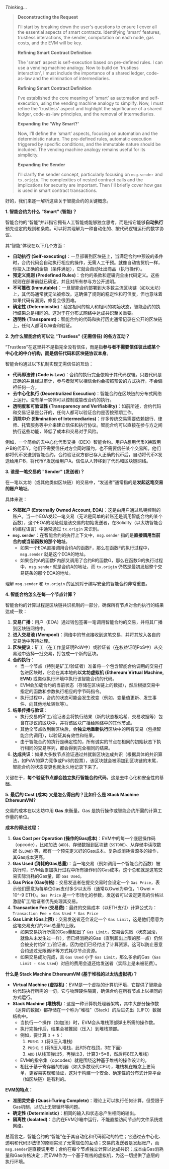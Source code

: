 *Thinking...*

> **Deconstructing the Request**
> 
> I'll start by breaking down the user's questions to ensure I cover all the essential aspects of smart contracts. Identifying 'smart' features, trustless interactions, the sender, computation on each node, gas costs, and the EVM will be key.
> 
> **Refining Smart Contract Definition**
> 
> The 'smart' aspect is self-execution based on pre-defined rules. I can use a vending machine analogy. Now to build on 'trustless interaction', I must include the importance of a shared ledger, code-as-law and the elimination of intermediaries.
> 
> **Refining Smart Contract Definition**
> 
> I've established the core meaning of 'smart' as automation and self-execution, using the vending machine analogy to simplify. Now, I must refine the 'trustless' aspect and highlight the significance of a shared ledger, code-as-law principles, and the removal of intermediaries.
> 
> **Expanding the 'Why Smart?'**
> 
> Now, I'll define the 'smart' aspects, focusing on automation and the deterministic nature. The pre-defined rules, automatic execution triggered by specific conditions, and the immutable nature should be included. The vending machine analogy remains useful for its simplicity.
> 
> **Expanding the Sender**
> 
> I'll clarify the sender concept, particularly focusing on `msg.sender` and `tx.origin`. The complexities of nested contract calls and the implications for security are important. Then I'll briefly cover how gas is used in smart contract transactions.
> 
好的，我们来逐一解析这些关于智能合约的关键概念。

**1. 智能合约为什么 "Smart" (智能)？**

智能合约的“智能”并非指它拥有人工智能或能够独立思考，而是指它能够**自动执行**预先设定的规则和条款。可以将其理解为一种自动化的、按代码逻辑运行的数字协议。

其“智能”体现在以下几个方面：

*   **自动执行 (Self-executing)**：一旦部署到区块链上，当满足合约中预设的条件时，合约代码会自动执行相应的操作，无需人工干预。就像自动售货机一样，你投入正确的金额（条件满足），它就会自动吐出商品（执行操作）。
*   **预定义规则 (Predefined Rules)**：合约的条款和逻辑完全由代码定义。这些规则在部署前就已确定，并且对所有参与方公开透明。
*   **不可篡改 (Immutable)**：一旦智能合约部署到大多数主流区块链（如以太坊）上，其代码通常就无法被修改。这确保了规则的稳定性和可信度，但也意味着如果代码有漏洞，修复会很困难。
*   **确定性 (Deterministic)**：给定相同的输入和相同的初始状态，智能合约的执行结果总是相同的。这对于在分布式网络中达成共识至关重要。
*   **透明性 (Transparent)**：智能合约的代码和执行历史通常记录在公开的区块链上，任何人都可以审查和验证。

**2. 为什么智能合约可以让 "Trustless" (无需信任) 的各方互动？**

“Trustless”在这里并不是指完全没有信任，而是指**参与者不需要信任彼此或某个中心化的中介机构，而是信任代码和区块链协议本身**。

智能合约通过以下机制实现无需信任的互动：

*   **代码即法律 (Code is Law)**：合约的执行完全依赖于其代码逻辑。只要代码是正确的并且经过审计，参与者就可以相信合约会按照预设的方式执行，不会偏袒任何一方。
*   **去中心化执行 (Decentralized Execution)**：智能合约在区块链的分布式网络上运行。没有单一实体可以控制或篡改合约的执行。
*   **透明度和可验证性 (Transparency and Verifiability)**：如前所述，合约代码和交易记录是公开的，任何人都可以验证合约是否按预期工作。
*   **消除中介 (Elimination of Intermediaries)**：许多传统交易需要依赖银行、律师、托管服务等中介来建立信任和执行协议。智能合约可以直接在参与方之间执行这些功能，降低了成本和交易对手风险。

例如，一个简单的去中心化代币交换（DEX）智能合约。用户A想用代币X换取用户B的代币Y。他们不需要信任对方会同时履约，也不需要信任某个交易所。他们都将代币发送到智能合约，合约验证双方都已存入正确的代币后，自动将代币X发送给用户B，将代币Y发送给用户A。信任从人转移到了代码和区块链网络。

**3. 谁是一笔交易的 "Sender" (发送者)？**

在一笔以太坊（或其他类似区块链）的交易中，“发送者”通常指的是**发起这笔交易的账户地址**。

具体来说：

*   **外部账户 (Externally Owned Account, EOA)**：这是由用户通过私钥控制的账户。当一个EOA发起一笔交易（无论是简单的转账还是调用智能合约的某个函数），这个EOA的地址就是该交易的初始发送者，在Solidity（以太坊智能合约编程语言）中通常通过 `tx.origin` 来识别。
*   **`msg.sender`**：在智能合约的执行上下文中，`msg.sender` 指的是**直接调用当前合约或当前函数的那个地址**。
    *   如果一个EOA直接调用合约A的函数F，那么在函数F的执行过程中，`msg.sender` 就是这个EOA的地址。
    *   如果合约A的函数F内部又调用了合约B的函数G，那么在函数G的执行过程中，`msg.sender` 就是合约A的地址，而 `tx.origin` 仍然是最初发起整个交易链条的那个EOA的地址。

理解 `msg.sender` 和 `tx.origin` 的区别对于编写安全的智能合约非常重要。

**4. 智能合约怎么在每一个节点计算？**

智能合约的计算过程是区块链共识机制的一部分，确保所有节点对合约执行的结果达成一致：

1.  **交易广播**：用户（EOA）通过钱包签署一笔调用智能合约的交易，并将其广播到区块链网络中。
2.  **进入交易池 (Mempool)**：网络中的节点接收到这笔交易，并将其放入各自的交易池中等待处理。
3.  **区块提议**：矿工（在工作量证明PoW中）或验证者（在权益证明PoS中）从交易池中选择一批交易，打包成一个新的区块。
4.  **合约执行**：
    *   当一个节点（特别是矿工/验证者）准备将一个包含智能合约调用的交易打包进区块时，它会在其本地的**以太坊虚拟机 (Ethereum Virtual Machine, EVM)** 或类似执行环境中执行该智能合约的代码。
    *   EVM会加载合约的当前状态（存储在区块链上的数据），然后根据交易中指定的函数和参数执行相应的字节码指令。
    *   执行过程中，合约的状态可能会发生改变（例如，变量值更新、发生事件、向其他地址转账等）。
5.  **结果传播与验证**：
    *   执行交易的矿工/验证者会将执行结果（新的状态根哈希、交易收据等）包含在提议的区块中，并将该区块广播给网络中的其他节点。
    *   其他全节点收到新区块后，会**独立地重新执行**区块中的所有交易（包括智能合约调用），以验证其有效性和结果。
    *   由于智能合约的执行是确定性的，所有诚实的节点在相同的初始状态下执行相同的交易序列，都会得到完全相同的结果。
6.  **达成共识**：如果大多数节点验证通过并就新区块达成共识（根据具体的共识算法，如PoW的算力竞争或PoS的投票），该区块就会被添加到区块链的末尾，智能合约的状态变更也就永久地记录下来了。

关键在于，**每个验证节点都会独立执行智能合约代码**，这是去中心化和安全性的基础。

**5. 最后的 Cost (成本) 又是怎么得出的？比如什么是 Stack Machine EthereumVM?**

交易的成本在以太坊中用 **Gas** 来衡量。Gas 是执行操作或智能合约所需的计算工作量的单位。

**成本的得出过程：**

1.  **Gas Cost per Operation (操作的Gas成本)**：EVM中的每一个底层操作码（opcode），比如加法 (`ADD`)、存储数据到区块链 (`SSTORE`)、从存储中读取数据 (`SLOAD`) 等，都有一个预先定义好的Gas成本。复杂或消耗资源多的操作，其Gas成本更高。
2.  **Gas Used (消耗的Gas总量)**：当一笔交易（例如调用一个智能合约函数）被执行时，EVM会累加执行过程中所有操作码的Gas成本。这个总和就是这笔交易实际消耗的Gas量，即 `Gas Used`。
3.  **Gas Price (Gas价格)**：交易发送者在提交交易时会设定一个 `Gas Price`，表示他们愿意为每单位Gas支付多少以太币（通常以Gwei为单位，1 Gwei = 10^-9 ETH）。`Gas Price` 是一个市场化的参数，发送者可以设定更高的价格以激励矿工/验证者优先处理其交易。
4.  **Transaction Fee (交易费)**：最终的交易成本（以ETH支付）计算公式为：
    `Transaction Fee = Gas Used * Gas Price`
5.  **Gas Limit (Gas上限)**：交易发送者还会设定一个 `Gas Limit`，这是他们愿意为这笔交易支付的Gas总量的上限。
    *   如果交易执行所需的Gas量超出了 `Gas Limit`，交易会失败（状态回滚，就像从未发生过一样），但已经消耗的Gas（直到超出上限的那一点）仍然会被支付给矿工/验证者，因为他们已经付出了计算资源。这可以防止恶意合约通过无限循环等方式耗尽节点资源。
    *   如果交易成功完成，且 `Gas Used` 小于 `Gas Limit`，那么多余的Gas（`Gas Limit - Gas Used`）对应的费用会退还给发送者（实际上是未被花费）。

**什么是 Stack Machine EthereumVM (基于堆栈的以太坊虚拟机)？**

*   **Virtual Machine (虚拟机)**：EVM是一个虚拟的计算机环境，它提供了智能合约代码执行所需的一切。它与物理硬件隔离，确保合约在所有节点上以相同的方式运行。
*   **Stack Machine (堆栈机)**：这是一种计算机处理器架构，其中大部分操作数（运算的数据）都存储在一个称为“堆栈”（Stack）的后进先出（LIFO）数据结构中。
    *   当执行一个操作（如加法）时，EVM会从堆栈顶部弹出所需的操作数。
    *   执行完操作后，结果会被推回（压入）到堆栈顶部。
    *   例如，要计算 `3 + 5`：
        1.  `PUSH1 3` (将3压入堆栈)
        2.  `PUSH1 5` (将5压入堆栈，此时5在栈顶，3在下面)
        3.  `ADD` (从栈顶弹出5，再弹出3，计算3+5=8，然后将8压入堆栈)
    *   EVM的指令集（opcodes）就是围绕这种基于堆栈的操作设计的。
    *   相比于基于寄存器的机器（如大多数现代CPU），堆栈机在概念上更简单，更容易实现和验证，这对于构建一个安全、确定性的分布式计算平台（如区块链）是有利的。

**EVM的特点：**

*   **准图灵完备 (Quasi-Turing Complete)**：理论上可以执行任何计算，但受限于Gas机制，以防止无限循环等问题。
*   **确定性 (Deterministic)**：相同的输入和状态总产生相同的输出。
*   **隔离性 (Isolated)**：合约在EVM沙箱中运行，不能直接访问节点的文件系统或网络。

总而言之，智能合约的“智能”在于其自动化和代码驱动的特性；它通过去中心化、透明和代码即法律的原则实现了无需信任的互动；交易的发送者是发起账户，而`msg.sender`是直接调用者；合约在每个节点独立计算以达成共识；成本由Gas消耗量和Gas价格决定；而EVM作为一个基于堆栈的虚拟机，为这一切提供了底层的执行环境。